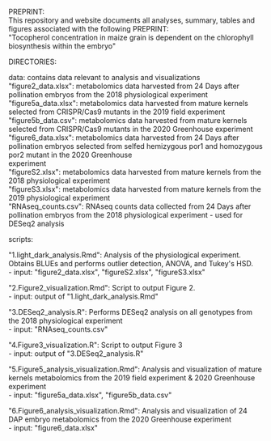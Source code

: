 PREPRINT:  
This repository and website documents all analyses, summary, tables and figures associated with the following PREPRINT:   
"Tocopherol concentration in maize grain is dependent on the chlorophyll biosynthesis within the embryo"

DIRECTORIES:  

data: contains data relevant to analysis and visualizations  
"figure2_data.xlsx": metabolomics data harvested from 24 Days after pollination embryos from the 2018 physiological experiment    
"figure5a_data.xlsx": metabolomics data harvested from mature kernels selected from CRISPR/Cas9 mutants in the 2019 field experiment    
"figure5b_data.csv": metabolomics data harvested from mature kernels selected from CRISPR/Cas9 mutants in the 2020 Greenhouse experiment     
"figure6_data.xlsx": metabolomics data harvested from 24 Days after pollination embryos selected from selfed hemizygous por1 and homozygous por2 mutant in the 2020 Greenhouse  
experiment    
"figureS2.xlsx": metabolomics data harvested from mature kernels from the 2018 physiological experiment    
"figureS3.xlsx": metabolomics data harvested from mature kernels from the 2019 physiological experiment    
"RNAseq_counts.csv": RNAseq counts data collected from 24 Days after pollination embryos from the 2018 physiological experiment - used for DESeq2 analysis    

scripts:   

"1.light_dark_analysis.Rmd": Analysis of the physiological experiment. Obtains BLUEs and performs outlier detection, ANOVA, and Tukey's HSD.  
                            - input: "figure2_data.xlsx", "figureS2.xlsx", "figureS3.xlsx"  
                            
"2.Figure2_visualization.Rmd": Script to output Figure 2.  
                              - input: output of "1.light_dark_analysis.Rmd"   
                              
"3.DESeq2_analysis.R": Performs DESeq2 analysis on all genotypes from the 2018 physiological experiment  
                      - input: "RNAseq_counts.csv"  
                      
"4.Figure3_visualization.R": Script to output Figure 3  
                            - input: output of "3.DESeq2_analysis.R"  
                            
"5.Figure5_analysis_visualization.Rmd": Analysis and visualization of mature kernels metabolomics from the 2019 field experiment & 2020 Greenhouse experiment   
                                       - input: "figure5a_data.xlsx", "figure5b_data.csv"  
                                       
"6.Figure6_analysis_visualization.Rmd": Analysis and visualization of 24 DAP embryo metabolomics from the 2020 Greenhouse experiment   
                                       - input: "figure6_data.xlsx"
                                  
                   
                            
